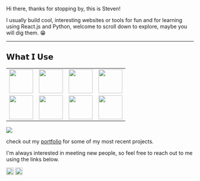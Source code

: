 
<!-- You can edit this image in paint and host the image on https://sm.ms/ -->

Hi there, thanks for stopping by, this is Steven!

I usually build cool, interesting websites or tools for fun and for learning using React.js and Python, welcome to scroll down to explore, maybe you will dig them. 😁
 
---

<p align="center">
  
## 𝗪𝗵𝗮𝘁 𝗜 𝗨𝘀𝗲

<table>
  <tbody>
    <tr valign="top">
      <td width="25%" align="center">
        <img height="64px" src="https://cdn.svgporn.com/logos/nextjs.svg">
      </td>
      <td width="25%" align="center">
        <img height="64px" src="https://cdn.svgporn.com/logos/c-sharp.svg">
      </td>
      <td width="25%" align="center">
        <img height="64px" src="https://cdn.svgporn.com/logos/javascript.svg">
      </td>
      <td width="25%" align="center">
        <img height="64px" src="https://cdn.svgporn.com/logos/python.svg">
      </td>
    </tr>
    <tr valign="top">
      <td width="25%" align="center">
        <img height="64px" src="https://cdn.svgporn.com/logos/react.svg">
      </td>
      <td width="25%" align="center">
        <img height="64px" src="https://cdn.svgporn.com/logos/graphql.svg">
      </td>
       <td width="25%" align="center">
        <img height="64px" src="https://cdn.svgporn.com/logos/gatsby.svg">
      </td>
      <td width="25%" align="center">
        <img height="64px" src="https://cdn.svgporn.com/logos/visual-studio-code.svg">
      </td>
    </tr>
  </tbody>
</table>

<img src="https://visitor-badge.glitch.me/badge?page_id=ayushkumar-25.ayushkumar-25"/>
</p>





<!-- <img src="https://i.imgur.com/zUqwpbO.png"> -->

check out my [portfolio](https://www.stevenkeezer.com/) for some of my most recent projects.


I'm always interested in meeting new people, so feel free to reach out to me using the links below.

<p align="">
  <a href="mailto:stevengkeezer@gmail.com"><img src="https://image.flaticon.com/icons/svg/725/725643.svg" height="20" width="20" /></a>
  <a href="https://linkedin.com/in/govind-kp"><img src="https://cdn.jsdelivr.net/npm/simple-icons@3.0.1/icons/linkedin.svg" height="20"     width="20" /></a>
</p>






